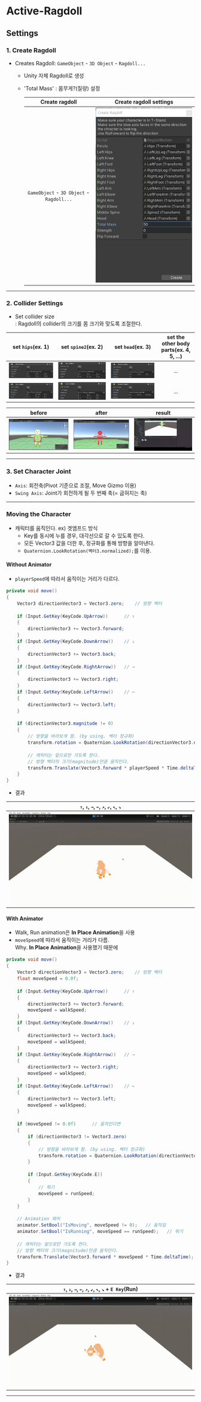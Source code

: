 # Active-Ragdoll

## Settings

### **1. Create Ragdoll**

- Creates Ragdoll: `GameObject` - `3D Object` - `Ragdoll...`

  - Unity 자체 Ragdoll로 생성
  - 'Total Mass' : 몸무게?(질량) 설정

    |              Create ragdoll               |                 Create ragdoll settings                 |
    | :---------------------------------------: | :-----------------------------------------------------: |
    | `GameObject` - `3D Object` - `Ragdoll...` | ![create](uploads/create_ragdoll_settings/settings.png) |

---

### **2. Collider Settings**

- Set collider size  
  : Ragdoll의 collider의 크기를 몸 크기와 맞도록 조절한다.

|                  set `hips`(ex. 1)                  |                   set `spine2`(ex. 2)                   |                  set `head`(ex. 3)                  | set the other body parts(ex. 4, 5, ...) |
| :-------------------------------------------------: | :-----------------------------------------------------: | :-------------------------------------------------: | :-------------------------------------: |
| ![set_hips_1](uploads/collider_settings/hips_1.png) | ![set_spine2_1](uploads/collider_settings/spine2_1.png) | ![set_head_1](uploads/collider_settings/head_1.png) |                   ...                   |
| ![set_hips_2](uploads/collider_settings/hips_2.png) | ![set_spine2_2](uploads/collider_settings/spine2_2.png) | ![set_head_2](uploads/collider_settings/head_2.png) |                   ...                   |

|                     before                      |                     after                     |                     result                      |
| :---------------------------------------------: | :-------------------------------------------: | :---------------------------------------------: |
| ![before](uploads/collider_settings/before.png) | ![after](uploads/collider_settings/after.png) | ![result](uploads/collider_settings/result.gif) |

---

### **3. Set Character Joint**

- `Axis`: 회전축(Pivot 기준으로 조절, Move Gizmo 이용)
- `Swing Axis`: Joint가 회전하게 될 두 번째 축(= 굽혀지는 축)

---

### **Moving the Character**

- 캐릭터를 움직인다. ex) 겟엠프드 방식
  - Key를 동시에 누를 경우, 대각선으로 갈 수 있도록 한다.
  - 모든 Vector3 값을 더한 후, 정규화를 통해 방향을 알아낸다.
  - `Quaternion.LookRotation(벡터3.normalized);`를 이용.

#### Without Animator

- `playerSpeed`에 따라서 움직이는 거리가 다르다.

```C#
private void move()
{
    Vector3 directionVector3 = Vector3.zero;    // 방향 벡터

    if (Input.GetKey(KeyCode.UpArrow))      // ↑
    {
        directionVector3 += Vector3.forward;
    }
    if (Input.GetKey(KeyCode.DownArrow))    // ↓
    {
        directionVector3 += Vector3.back;
    }
    if (Input.GetKey(KeyCode.RightArrow))   // →
    {
        directionVector3 += Vector3.right;
    }
    if (Input.GetKey(KeyCode.LeftArrow))    // ←
    {
        directionVector3 += Vector3.left;
    }

    if (directionVector3.magnitude != 0)
    {
        // 방향을 바라보게 함. (by using. 벡터 정규화)
        transform.rotation = Quaternion.LookRotation(directionVector3.normalized);

        // 캐릭터는 앞으로만 가도록 한다.
        // 방향 벡터의 크기(magnitude)만큼 움직인다.
        transform.Translate(Vector3.forward * playerSpeed * Time.deltaTime);
    }
}
```

- 결과

|                   `↑`, `↓`, `→`, `←`, `↗`, `↙`, `↖`, `↘`                   |
| :------------------------------------------------------------------------: |
| ![moving_the_character](uploads/moving_the_character/without_animator.gif) |

#### With Animator

- Walk, Run animation은 **In Place Animation**을 사용
- `moveSpeed`에 따라서 움직이는 거리가 다름.  
  Why. **In Place Animation**을 사용했기 때문에

```C#
private void move()
{
    Vector3 directionVector3 = Vector3.zero;    // 방향 벡터
    float moveSpeed = 0.0f;

    if (Input.GetKey(KeyCode.UpArrow))      // ↑
    {
        directionVector3 += Vector3.forward;
        moveSpeed = walkSpeed;
    }
    if (Input.GetKey(KeyCode.DownArrow))    // ↓
    {
        directionVector3 += Vector3.back;
        moveSpeed = walkSpeed;
    }
    if (Input.GetKey(KeyCode.RightArrow))   // →
    {
        directionVector3 += Vector3.right;
        moveSpeed = walkSpeed;
    }
    if (Input.GetKey(KeyCode.LeftArrow))    // ←
    {
        directionVector3 += Vector3.left;
        moveSpeed = walkSpeed;
    }

    if (moveSpeed != 0.0f)      // 움직인다면
    {
        if (directionVector3 != Vector3.zero)
        {
            // 방향을 바라보게 함. (by using. 벡터 정규화)
            transform.rotation = Quaternion.LookRotation(directionVector3.normalized);
        }

        if (Input.GetKey(KeyCode.E))
        {
            // 뛰기
            moveSpeed = runSpeed;
        }
    }

    // Animation 제어
    animator.SetBool("IsMoving", moveSpeed != 0);   // 움직임
    animator.SetBool("IsRunning", moveSpeed == runSpeed);   // 뛰기

    // 캐릭터는 앞으로만 가도록 한다.
    // 방향 벡터의 크기(magnitude)만큼 움직인다.
    transform.Translate(Vector3.forward * moveSpeed * Time.deltaTime);
}
```

- 결과

|          `↑`, `↓`, `→`, `←`, `↗`, `↙`, `↖`, `↘` + `E Key`(Run)          |
| :---------------------------------------------------------------------: |
| ![moving_the_character](uploads/moving_the_character/with_animator.gif) |

---
